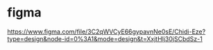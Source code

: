 # figma
https://www.figma.com/file/3C2qWVCyE66gypavnNe0sE/Chidi-Eze?type=design&node-id=0%3A1&mode=design&t=XxjtHlj30jSCbdSz-1
